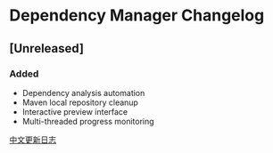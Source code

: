 <!-- Keep a Changelog guide -> https://keepachangelog.com -->

# Dependency Manager Changelog

## [Unreleased]
### Added
- Dependency analysis automation
- Maven local repository cleanup
- Interactive preview interface
- Multi-threaded progress monitoring

[中文更新日志](CHANGELOG-CN.md)
